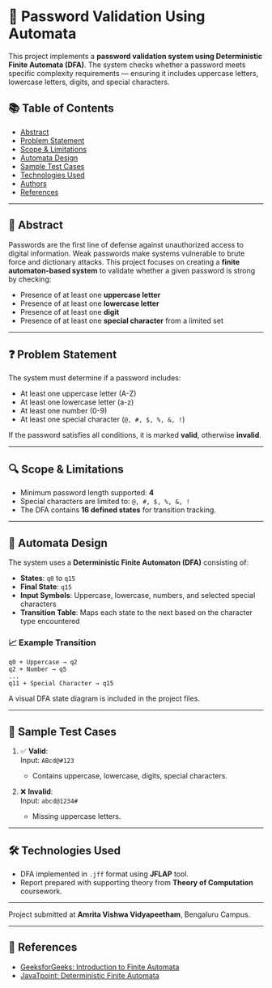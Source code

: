 
# 🔐 Password Validation Using Automata

This project implements a **password validation system using Deterministic Finite Automata (DFA)**. The system checks whether a password meets specific complexity requirements — ensuring it includes uppercase letters, lowercase letters, digits, and special characters.

## 📚 Table of Contents

- [Abstract](#abstract)
- [Problem Statement](#problem-statement)
- [Scope & Limitations](#scope--limitations)
- [Automata Design](#automata-design)
- [Sample Test Cases](#sample-test-cases)
- [Technologies Used](#technologies-used)
- [Authors](#authors)
- [References](#references)

---

## 🧾 Abstract

Passwords are the first line of defense against unauthorized access to digital information. Weak passwords make systems vulnerable to brute force and dictionary attacks. This project focuses on creating a **finite automaton-based system** to validate whether a given password is strong by checking:

- Presence of at least one **uppercase letter**
- Presence of at least one **lowercase letter**
- Presence of at least one **digit**
- Presence of at least one **special character** from a limited set

---

## ❓ Problem Statement

The system must determine if a password includes:
- At least one uppercase letter (A-Z)
- At least one lowercase letter (a-z)
- At least one number (0-9)
- At least one special character (`@, #, $, %, &, !`)

If the password satisfies all conditions, it is marked **valid**, otherwise **invalid**.

---

## 🔍 Scope & Limitations

- Minimum password length supported: **4**
- Special characters are limited to: `@, #, $, %, &, !`
- The DFA contains **16 defined states** for transition tracking.

---

## 🧠 Automata Design

The system uses a **Deterministic Finite Automaton (DFA)** consisting of:
- **States**: `q0` to `q15`
- **Final State**: `q15`
- **Input Symbols**: Uppercase, lowercase, numbers, and selected special characters
- **Transition Table**: Maps each state to the next based on the character type encountered

### 📈 Example Transition

```
q0 + Uppercase → q2
q2 + Number → q5
...
q11 + Special Character → q15
```

A visual DFA state diagram is included in the project files.

---

## 🧪 Sample Test Cases

1. ✅ **Valid**:  
   Input: `ABcd@#123`  
   - Contains uppercase, lowercase, digits, special characters.

2. ❌ **Invalid**:  
   Input: `abcd@1234#`  
   - Missing uppercase letters.

---

## 🛠️ Technologies Used

- DFA implemented in `.jff` format using **JFLAP** tool.
- Report prepared with supporting theory from **Theory of Computation** coursework.

---


Project submitted at **Amrita Vishwa Vidyapeetham**, Bengaluru Campus.

---

## 📖 References

- [GeeksforGeeks: Introduction to Finite Automata](https://www.geeksforgeeks.org/introduction-of-finite-automata/)
- [JavaTpoint: Deterministic Finite Automata](https://www.javatpoint.com/deterministic-finite-automata)
